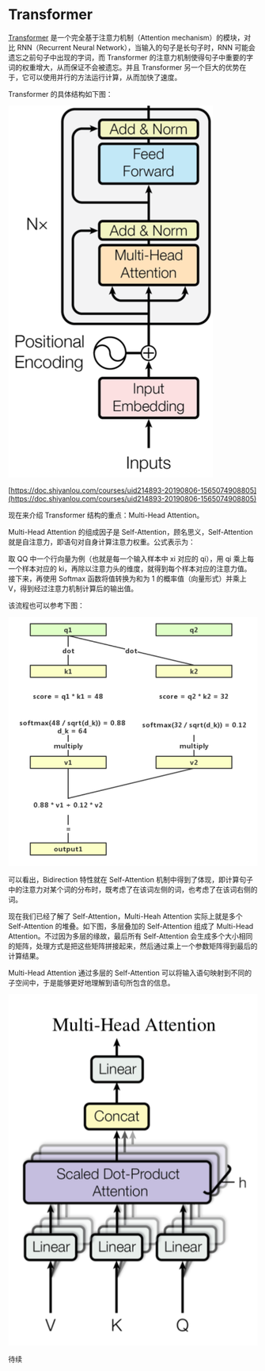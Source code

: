 # Transformer

[Transformer](https://arxiv.org/abs/1706.03762) 是一个完全基于注意力机制（Attention mechanism）的模块，对比 RNN（Recurrent Neural Network），当输入的句子是长句子时，RNN 可能会遗忘之前句子中出现的字词，而 Transformer 的注意力机制使得句子中重要的字词的权重增大，从而保证不会被遗忘。并且 Transformer 另一个巨大的优势在于，它可以使用并行的方法运行计算，从而加快了速度。

Transformer 的具体结构如下图：

![](image/image.png)

[https://doc.shiyanlou.com/courses/uid214893-20190806-1565074908805](https://doc.shiyanlou.com/courses/uid214893-20190806-1565074908805)

现在来介绍 Transformer 结构的重点：Multi-Head Attention。

Multi-Head Attention 的组成因子是 Self-Attention，顾名思义，Self-Attention 就是自注意力，即语句对自身计算注意力权重。公式表示为：

取 QQ 中一个行向量为例（也就是每一个输入样本中 xi 对应的 qi），用 qi 乘上每一个样本对应的 ki，再除以注意力头的维度，就得到每个样本对应的注意力值。接下来，再使用 Softmax 函数将值转换为和为 1 的概率值（向量形式）并乘上 V，得到经过注意力机制计算后的输出值。

该流程也可以参考下图：

![](image/image_1.png)

可以看出，Bidirection 特性就在 Self-Attention 机制中得到了体现，即计算句子中的注意力对某个词的分布时，既考虑了在该词左侧的词，也考虑了在该词右侧的词。



现在我们已经了解了 Self-Attention，Multi-Heah Attention 实际上就是多个 Self-Attention 的堆叠。如下图，多层叠加的 Self-Attention 组成了 Multi-Head Attention。不过因为多层的缘故，最后所有 Self-Attention 会生成多个大小相同的矩阵，处理方式是把这些矩阵拼接起来，然后通过乘上一个参数矩阵得到最后的计算结果。

Multi-Head Attention 通过多层的 Self-Attention 可以将输入语句映射到不同的子空间中，于是能够更好地理解到语句所包含的信息。


![](image/image_2.png)

待续

